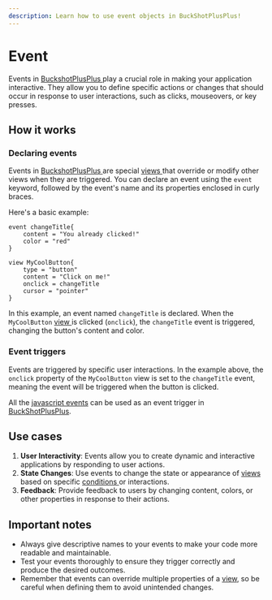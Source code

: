 ```yaml
---
description: Learn how to use event objects in BuckShotPlusPlus!
---
```


# Event

Events in [BuckshotPlusPlus ](https://bpplang.com/)play a crucial role in making your application interactive. They allow you to define specific actions or changes that should occur in response to user interactions, such as clicks, mouseovers, or key presses.

## How it works

### Declaring events

Events in [BuckshotPlusPlus ](https://bpplang.com/)are special [views ](view.md)that override or modify other views when they are triggered. You can declare an event using the `event` keyword, followed by the event's name and its properties enclosed in curly braces.

Here's a basic example:

```
event changeTitle{
    content = "You already clicked!"
    color = "red"
}

view MyCoolButton{
    type = "button"
    content = "Click on me!"
    onclick = changeTitle
    cursor = "pointer"
}
```

In this example, an event named `changeTitle` is declared. When the `MyCoolButton` [view ](view.md)is clicked (`onclick`), the `changeTitle` event is triggered, changing the button's content and color.

### Event triggers

Events are triggered by specific user interactions. In the example above, the `onclick` property of the `MyCoolButton` view is set to the `changeTitle` event, meaning the event will be triggered when the button is clicked.

All the [javascript events](https://eqsash.com/articles/vse-obrabotchiki-sobytiy-javascript-polnyy-spisok-s-opisaniem?l=en) can be used as an event trigger in [BuckShotPlusPlus](https://bpplang.com/).

## Use cases

1. **User Interactivity**: Events allow you to create dynamic and interactive applications by responding to user actions.
2. **State Changes**: Use events to change the state or appearance of [views ](view.md)based on specific [conditions ](../the-basics/conditions.md)or interactions.
3. **Feedback**: Provide feedback to users by changing content, colors, or other properties in response to their actions.

## Important notes

* Always give descriptive names to your events to make your code more readable and maintainable.
* Test your events thoroughly to ensure they trigger correctly and produce the desired outcomes.
* Remember that events can override multiple properties of a [view](view.md), so be careful when defining them to avoid unintended changes.
